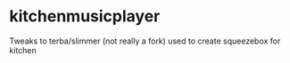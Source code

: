 # kitchenmusicplayer
Tweaks to terba/slimmer (not really a fork) used to create squeezebox for kitchen
